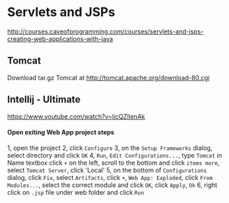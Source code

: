 # Servlets and JSPs
http://courses.caveofprogramming.com/courses/servlets-and-jsps-creating-web-applications-with-java

## Tomcat
Download tar.gz Tomcat at http://tomcat.apache.org/download-80.cgi

## Intellij - Ultimate
https://www.youtube.com/watch?v=licQZlIenAk

#### Open exiting Web App project steps
1, open the project
2, click `Configure`
3, on the `Setup Frameworks` dialog, select directory and click `OK`
4, `Run`, `Edit Configurations...`, type `Tomcat` in Name textbox click `+` on the left, scroll to the bottom and click `items more`, select `Tomcat Server`, click 'Local'
5, on the bottom of `Configurations` dialog, click `Fix`, select `Artifacts`, click `+`, `Web App: Exploded`, click `From Modules...`, select the correct module and click `OK`, click `Apply`, `Ok`
6, right click on `.jsp` file under web folder and click `Run`
